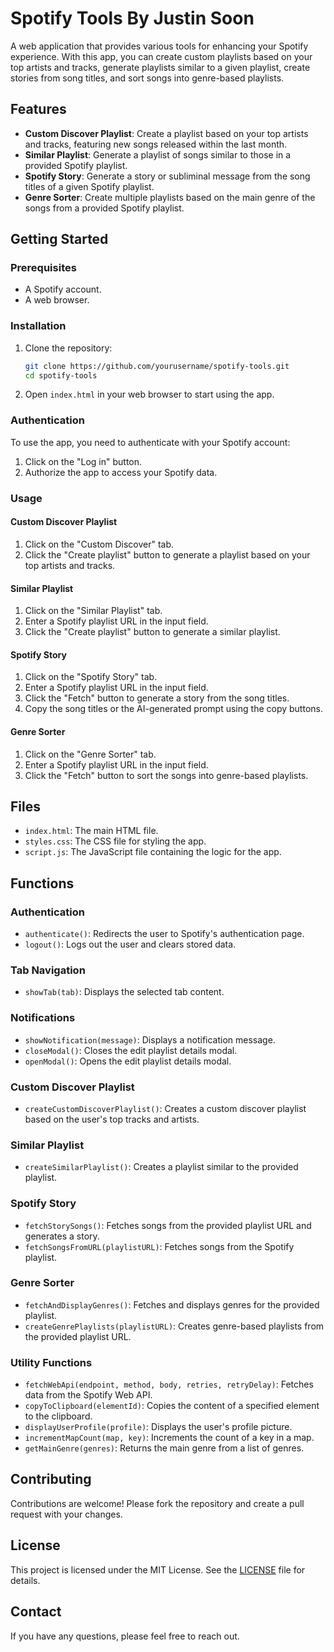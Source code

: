 # Spotify Tools By Justin Soon

A web application that provides various tools for enhancing your Spotify experience. With this app, you can create custom playlists based on your top artists and tracks, generate playlists similar to a given playlist, create stories from song titles, and sort songs into genre-based playlists.

## Features

- **Custom Discover Playlist**: Create a playlist based on your top artists and tracks, featuring new songs released within the last month.
- **Similar Playlist**: Generate a playlist of songs similar to those in a provided Spotify playlist.
- **Spotify Story**: Generate a story or subliminal message from the song titles of a given Spotify playlist.
- **Genre Sorter**: Create multiple playlists based on the main genre of the songs from a provided Spotify playlist.

## Getting Started

### Prerequisites

- A Spotify account.
- A web browser.

### Installation

1. Clone the repository:

    ```bash
    git clone https://github.com/yourusername/spotify-tools.git
    cd spotify-tools
    ```

2. Open `index.html` in your web browser to start using the app.

### Authentication

To use the app, you need to authenticate with your Spotify account:

1. Click on the "Log in" button.
2. Authorize the app to access your Spotify data.

### Usage

#### Custom Discover Playlist

1. Click on the "Custom Discover" tab.
2. Click the "Create playlist" button to generate a playlist based on your top artists and tracks.

#### Similar Playlist

1. Click on the "Similar Playlist" tab.
2. Enter a Spotify playlist URL in the input field.
3. Click the "Create playlist" button to generate a similar playlist.

#### Spotify Story

1. Click on the "Spotify Story" tab.
2. Enter a Spotify playlist URL in the input field.
3. Click the "Fetch" button to generate a story from the song titles.
4. Copy the song titles or the AI-generated prompt using the copy buttons.

#### Genre Sorter

1. Click on the "Genre Sorter" tab.
2. Enter a Spotify playlist URL in the input field.
3. Click the "Fetch" button to sort the songs into genre-based playlists.

## Files

- `index.html`: The main HTML file.
- `styles.css`: The CSS file for styling the app.
- `script.js`: The JavaScript file containing the logic for the app.

## Functions

### Authentication

- `authenticate()`: Redirects the user to Spotify's authentication page.
- `logout()`: Logs out the user and clears stored data.

### Tab Navigation

- `showTab(tab)`: Displays the selected tab content.

### Notifications

- `showNotification(message)`: Displays a notification message.
- `closeModal()`: Closes the edit playlist details modal.
- `openModal()`: Opens the edit playlist details modal.

### Custom Discover Playlist

- `createCustomDiscoverPlaylist()`: Creates a custom discover playlist based on the user's top tracks and artists.

### Similar Playlist

- `createSimilarPlaylist()`: Creates a playlist similar to the provided playlist.

### Spotify Story

- `fetchStorySongs()`: Fetches songs from the provided playlist URL and generates a story.
- `fetchSongsFromURL(playlistURL)`: Fetches songs from the Spotify playlist.

### Genre Sorter

- `fetchAndDisplayGenres()`: Fetches and displays genres for the provided playlist.
- `createGenrePlaylists(playlistURL)`: Creates genre-based playlists from the provided playlist URL.

### Utility Functions

- `fetchWebApi(endpoint, method, body, retries, retryDelay)`: Fetches data from the Spotify Web API.
- `copyToClipboard(elementId)`: Copies the content of a specified element to the clipboard.
- `displayUserProfile(profile)`: Displays the user's profile picture.
- `incrementMapCount(map, key)`: Increments the count of a key in a map.
- `getMainGenre(genres)`: Returns the main genre from a list of genres.

## Contributing

Contributions are welcome! Please fork the repository and create a pull request with your changes.

## License

This project is licensed under the MIT License. See the [LICENSE](LICENSE) file for details.

## Contact

If you have any questions, please feel free to reach out.
